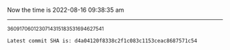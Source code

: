Now the time is 2022-08-16 09:38:35 am

---

<small>3609170601230714315183531694627541</small>

```txt
Latest commit SHA is: d4a04120f8338c2f1c083c1153ceac8687571c54
```
